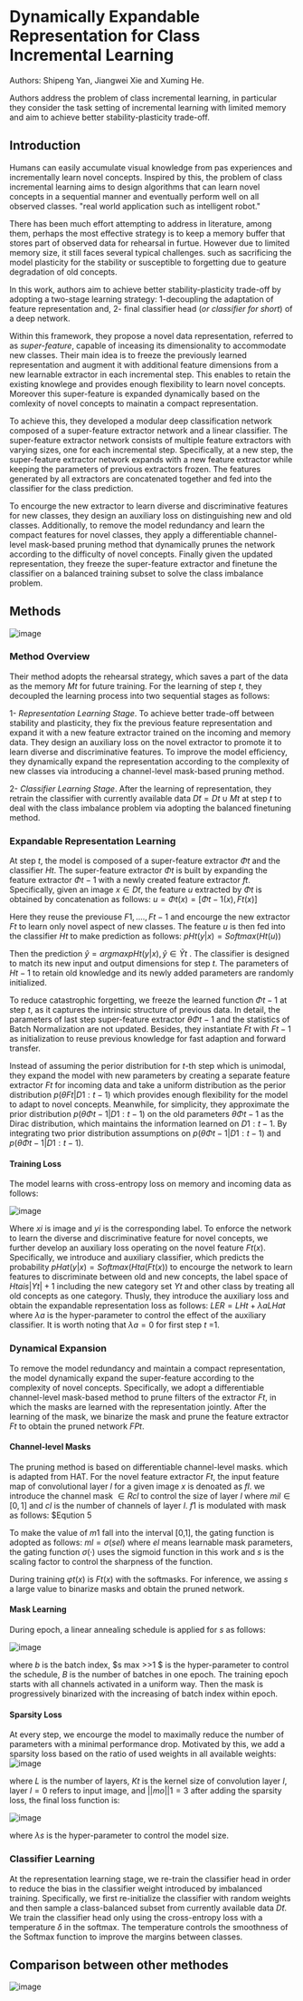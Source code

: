 # Dynamically Expandable Representation for Class Incremental Learning

Authors: Shipeng Yan, Jiangwei Xie and Xuming He.

Authors address the problem of class incremental learning, in particular they consider the task setting of incremental learning with limited memory and aim to achieve better stability-plasticity trade-off.

## Introduction

Humans can easily accumulate visual knowledge from pas experiences and incrementally learn novel concepts. Inspired by this, the problem of class incremental learning aims to design algorithms that can learn novel concepts in a sequential manner and eventually perform well on all observed classes. "real world application such as intelligent robot."

There has been much effort attempting to address in literature, among them, perhaps the most effective strategy is to keep a memory buffer that stores part of observed data for rehearsal in furtue. However due to limited memory size, it still faces several typical challenges. such as sacrificing the model plasticity for the stability or susceptible to forgetting due to geature degradation of old concepts.

In this work, authors aim to achieve better stability-plasticity trade-off  by adopting a two-stage learning strategy: 1-decoupling the adaptation of feature representation and, 2- final classifier head (*or classifier for short*) of a deep network.

Within this framework, they propose a novel data representation, referred to as *super-feature*, capable of inceasing its dimensionality to accommodate new classes. Their main idea is to freeze the previously learned representation and augment it with additional feature dimensions from a new learnable extractor in each incremental step. This enables to retain the existing knowlege and provides enough flexibility to learn novel concepts. Moreover this super-feature is expanded dynamically based on the comlexity of novel concepts to mainatin a compact representation.

To achieve this, they developed a modular deep classification network composed of a super-feature extractor network and a linear classifier. The super-feature extractor network consists of multiple feature extractors with varying sizes, one for each incremental step. Specifically, at a new step, the super-feature extractor network expands with a new feature extractor while keeping the parameters of previous extractors frozen.  The features generated by all extractors are concatenated together and fed into the classifier for the class prediction.

To encourge the new extractor to learn diverse and discriminative features for new classes, they design an auxiliary loss on distinguishing new and old classes. Additionally, to remove the model redundancy and learn the compact features for novel classes, they apply a differentiable channel-level mask-based pruning method that dynamically prunes the network according to the difficulty of novel concepts. Finally given the updated representation, they freeze the super-feature extractor and finetune the classifier on a balanced training subset to solve the class imbalance problem.

## Methods

![image](https://user-images.githubusercontent.com/59775002/204486336-5cf1e05f-c988-4f1f-bd2f-48b655e0f725.png)

### Method Overview

Their method adopts the rehearsal strategy, which saves a part of the data as the memory $Mt$ for future training. For the learning of step $t$, they decoupled the learning process into two sequential stages as follows:

1- *Representation Learning Stage*. To achieve better trade-off between stability and plasticity, they fix the previous feature representation and expand it with a new feature extractor trained on the incoming and memory data. They design an auxiliary loss on the novel extractor to promote it to learn diverse and discriminative features. To improve the model efficiency, they dynamically expand the representation according to the complexity of new classes via introducing a channel-level mask-based pruning method.

2- *Classifier Learning Stage*. After the learning of representation, they retrain the classifier with currently available data $D̃ t = D t ∪ M t$ at step $t$ to deal with the class imbalance problem via adopting the balanced finetuning method.

### Expandable Representation Learning

At step $t$, the model is composed of a super-feature extractor $Φ t$ and the classifier $H t$. The super-feature extractor $Φ t$ is built by expanding the feature extractor $Φ t−1$ with a newly created feature extractor $ft$. Specifically, given an image $x ∈ D̃ t$, the feature $u$ extracted by $Φ t$ is obtained by concatenation as follows: $u = Φ t (x) = [Φ t−1 (x), F t (x)]$

Here they reuse the previouse $F1,....,Ft-1$ and encourge the new extractor $Ft$ to learn only novel aspect of new classes. The feature $u$ is then fed into the classifier $Ht$ to make prediction as follows: $p H t (y|x) = Softmax(H t (u))$ 

Then the prediction $ŷ = arg max p H t (y|x), ŷ ∈ Ỹ t$ . The classifier is designed to match its new input and output dimensions for step $t$. The parameters of $Ht-1$ to retain old knowledge and its newly added parameters are randomly initialized.

To reduce catastrophic forgetting, we freeze the learned function $Φ t−1$ at step $t$, as it captures the intrinsic structure of previous data. In detail, the parameters of last step super-feature extractor $θ Φ t−1$ and the statistics of Batch Normalization are not updated. Besides, they instantiate $Ft$ with $Ft-1$ as initialization to reuse previous knowledge for fast adaption and forward transfer.

Instead of assuming the perior distribution for $t$-th step which is unimodal, they expand the model with new parameters by creating a separate feature extractor $Ft$ for incoming data and take a uniform distribution as the perior distribution $p(θ F t |D 1:t−1 )$ which provides enough flexibility for the model to adapt to novel concepts. Meanwhile, for simplicity, they approximate the prior distribution $p(θ Φ t−1 |D 1:t−1 )$ on the old parameters $θ Φ t−1$ as the Dirac distribution, which maintains the information learned on $D 1:t−1 .$ By integrating two prior distribution assumptions on $p(θ Φ t−1 |D 1:t−1 )$ and $p(θ Φ t−1 |D 1:t−1 )$.

#### Training Loss

The model learns with cross-entropy loss on memory and incoming data as follows: 

![image](https://user-images.githubusercontent.com/59775002/204486482-c2bd68f5-b01b-47de-a945-4d0eec66f6a4.png)

Where $xi$ is image and $yi$ is the corresponding label. To enforce the network to learn the diverse and discriminative feature for novel concepts, we further develop an auxiliary loss operating on the novel feature $Ft(x)$. Specifically, we introduce and auxiliary classifier, which predicts the probability $p H at (y|x) = Softmax(H t a (F t (x))$ to encourge the network to learn features to discriminate between old and new concepts, the label space of  $H t a is |Y t |+1$ including the new category set $Yt$ and other class by treating all old concepts as one category. Thusly, they introduce the auxiliary loss and obtain the expandable representation loss as follows: $L ER = L H t + λ a L H at$ where $λ a$ is the hyper-parameter to control the effect of the auxiliary classifier. It is worth noting that $λ a =0$ for first step $t$ =1.

### Dynamical Expansion

To remove the model redundancy and maintain a compact representation, the model dynamically expand the super-feature according to the complexity of novel concepts. Specifically, we adopt a differentiable channel-level mask-based method to prune filters of the extractor $Ft$, in which the masks are learned with the representation jointly. After the learning of the mask, we binarize the mask and prune the feature extractor $Ft$ to obtain the pruned network $FPt$.

#### Channel-level Masks

The pruning method is based on differentiable channel-level masks. which is adapted from HAT. For the novel feature extractor $Ft$, the input feature map of convolutional layer $l$ for a given image $x$ is denoated as $fl$. we introduce the channel mask $∈ R c l$ to control the size of layer $l$ where $m il ∈ [0, 1]$ and $c l$ is the number of channels of layer $l$. $f1$ is modulated with mask as follows: $Eqution 5

To make the value of $m1$ fall into the interval [0,1], the gating function is adopted as follows: $m l = σ(se l )$ where $e l$ means learnable mask parameters, the gating function $σ(·)$ uses the sigmoid function in this work and $s$ is the scaling factor to control the sharpness of the function.

During training $φ t (x)$ is $F t (x)$ with the softmasks. For inference, we assing $s$ a large value to binarize masks and obtain the pruned network.

#### Mask Learning

During epoch, a linear annealing schedule is applied for $s$ as follows: 

![image](https://user-images.githubusercontent.com/59775002/204486675-fa171692-579a-4595-aaa7-b373cc9eaf1a.png)

where $b$ is the batch index, $s max >>1 $ is the hyper-parameter to control the schedule, $B$ is the number of batches in one epoch. The training epoch starts with all channels activated in a uniform way. Then the mask is progressively binarized with the increasing of batch index within epoch.

#### Sparsity Loss

At every step, we encourge the model to maximally reduce the number of parameters with a minimal performance drop. Motivated by this, we add a sparsity loss based on the ratio of used weights in all available weights: ![image](https://user-images.githubusercontent.com/59775002/204486800-92a9facd-bb51-4eee-b6ee-33a85001814f.png)

where $L$ is the number of layers, $Kt$ is the kernel size of convolution layer $l$, layer $l=0$ refers to input image, and $||mo||1=3$ after adding the sparsity loss, the final loss function is: 

![image](https://user-images.githubusercontent.com/59775002/204486926-1b6bc65e-9927-4c47-9b72-05aae36994a4.png)

where $λ s$ is the hyper-parameter to control the model size.

### Classifier Learning

At the representation learning stage, we re-train the classifier head in order to reduce the bias in the classifier weight introduced by imbalanced training. Specifically, we first re-initialize the classifier with random weights and then sample a class-balanced subset from currently available data $D̃ t$. We train the classifier head only using the cross-entropy loss with a temperature $δ$ in the softmax. The temperature controls the smoothness of the Softmax function to improve the margins between classes.

## Comparison between other methodes

![image](https://user-images.githubusercontent.com/59775002/204487039-b938406e-ac9a-4230-848b-a9dc12cf778c.png)
